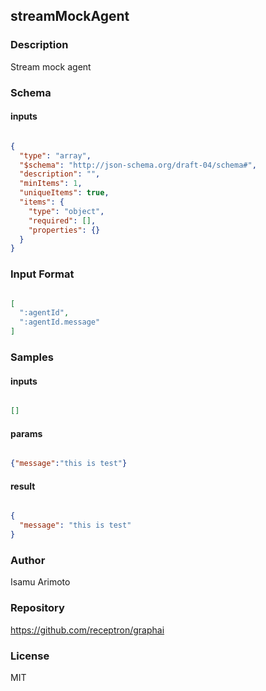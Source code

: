 ## streamMockAgent

### Description

Stream mock agent

### Schema

#### inputs

```json

{
  "type": "array",
  "$schema": "http://json-schema.org/draft-04/schema#",
  "description": "",
  "minItems": 1,
  "uniqueItems": true,
  "items": {
    "type": "object",
    "required": [],
    "properties": {}
  }
}

````

### Input Format

```json

[
  ":agentId",
  ":agentId.message"
]

````

### Samples

#### inputs

```json

[]

````

#### params

```json

{"message":"this is test"}

````

#### result

```json

{
  "message": "this is test"
}

````

### Author

Isamu Arimoto

### Repository

https://github.com/receptron/graphai


### License

MIT

